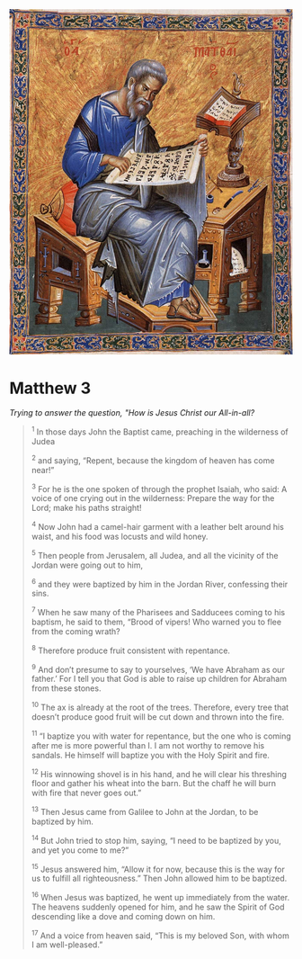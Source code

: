 <img class="intro-right" src="art-matthew.jpg">

# Matthew 3

*Trying to answer the question, "How is Jesus Christ our All-in-all?*

><sup>1</sup> In those days John the Baptist came, preaching in the wilderness of Judea 
>
><sup>2</sup> and saying, “Repent, because the kingdom of heaven has come near!” 
>
><sup>3</sup> For he is the one spoken of through the prophet Isaiah, who said: A voice of one crying out in the wilderness: Prepare the way for the Lord; make his paths straight! 
>
><sup>4</sup> Now John had a camel-hair garment with a leather belt around his waist, and his food was locusts and wild honey. 
>
><sup>5</sup> Then people from Jerusalem, all Judea, and all the vicinity of the Jordan were going out to him, 
>
><sup>6</sup> and they were baptized by him in the Jordan River, confessing their sins. 
>
><sup>7</sup> When he saw many of the Pharisees and Sadducees coming to his baptism, he said to them, “Brood of vipers! Who warned you to flee from the coming wrath? 
>
><sup>8</sup> Therefore produce fruit consistent with repentance. 
>
><sup>9</sup> And don’t presume to say to yourselves, ‘We have Abraham as our father.’ For I tell you that God is able to raise up children for Abraham from these stones. 
>
><sup>10</sup> The ax is already at the root of the trees. Therefore, every tree that doesn’t produce good fruit will be cut down and thrown into the fire. 
>
><sup>11</sup> “I baptize you with water for repentance, but the one who is coming after me is more powerful than I. I am not worthy to remove his sandals. He himself will baptize you with the Holy Spirit and fire. 
>
><sup>12</sup> His winnowing shovel is in his hand, and he will clear his threshing floor and gather his wheat into the barn. But the chaff he will burn with fire that never goes out.” 
>
><sup>13</sup> Then Jesus came from Galilee to John at the Jordan, to be baptized by him. 
>
><sup>14</sup> But John tried to stop him, saying, “I need to be baptized by you, and yet you come to me?” 
>
><sup>15</sup> Jesus answered him, “Allow it for now, because this is the way for us to fulfill all righteousness.” Then John allowed him to be baptized. 
>
><sup>16</sup> When Jesus was baptized, he went up immediately from the water. The heavens suddenly opened for him, and he saw the Spirit of God descending like a dove and coming down on him. 
>
><sup>17</sup> And a voice from heaven said, “This is my beloved Son, with whom I am well-pleased.”